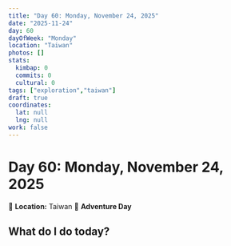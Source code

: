 ```yaml
---
title: "Day 60: Monday, November 24, 2025"
date: "2025-11-24"
day: 60
dayOfWeek: "Monday"
location: "Taiwan"
photos: []
stats:
  kimbap: 0
  commits: 0
  cultural: 0
tags: ["exploration","taiwan"]
draft: true
coordinates:
  lat: null
  lng: null
work: false
---
```

# Day 60: Monday, November 24, 2025

📍 **Location:** Taiwan
🎒 **Adventure Day**

## What do I do today?


